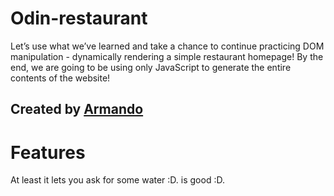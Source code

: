 # Odin-restaurant
Let’s use what we’ve learned and take a chance to continue practicing DOM manipulation - dynamically rendering a simple restaurant homepage! By the end, we are going to be using only JavaScript to generate the entire contents of the website!


## Created by [Armando](http://github.com/Macatuz)

# Features

At least it lets you ask for some water :D. is good :D.
